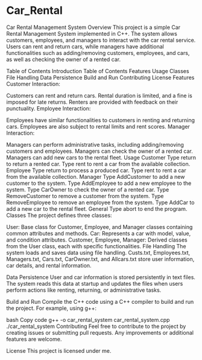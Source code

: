 # Car_Rental

Car Rental Management System
Overview
This project is a simple Car Rental Management System implemented in C++. The system allows customers, employees, and managers to interact with the car rental service. Users can rent and return cars, while managers have additional functionalities such as adding/removing customers, employees, and cars, as well as checking the owner of a rented car.

Table of Contents
Introduction
Table of Contents
Features
Usage
Classes
File Handling
Data Persistence
Build and Run
Contributing
License
Features
Customer Interaction:

Customers can rent and return cars.
Rental duration is limited, and a fine is imposed for late returns.
Renters are provided with feedback on their punctuality.
Employee Interaction:

Employees have similar functionalities to customers in renting and returning cars.
Employees are also subject to rental limits and rent scores.
Manager Interaction:

Managers can perform administrative tasks, including adding/removing customers and employees.
Managers can check the owner of a rented car.
Managers can add new cars to the rental fleet.
Usage
Customer
Type return to return a rented car.
Type rent to rent a car from the available collection.
Employee
Type return to process a produced car.
Type rent to rent a car from the available collection.
Manager
Type AddCustomer to add a new customer to the system.
Type AddEmployee to add a new employee to the system.
Type CarOwner to check the owner of a rented car.
Type RemoveCustomer to remove a customer from the system.
Type RemoveEmployee to remove an employee from the system.
Type AddCar to add a new car to the rental fleet.
General
Type abort to end the program.
Classes
The project defines three classes:

User: Base class for Customer, Employee, and Manager classes containing common attributes and methods.
Car: Represents a car with model, value, and condition attributes.
Customer, Employee, Manager: Derived classes from the User class, each with specific functionalities.
File Handling
The system loads and saves data using file handling. Custs.txt, Employees.txt, Managers.txt, Cars.txt, CarOwner.txt, and Allcars.txt store user information, car details, and rental information.

Data Persistence
User and car information is stored persistently in text files. The system reads this data at startup and updates the files when users perform actions like renting, returning, or administrative tasks.

Build and Run
Compile the C++ code using a C++ compiler to build and run the project. For example, using g++:

bash
Copy code
g++ -o car_rental_system car_rental_system.cpp
./car_rental_system
Contributing
Feel free to contribute to the project by creating issues or submitting pull requests. Any improvements or additional features are welcome.

License
This project is licensed under me.
